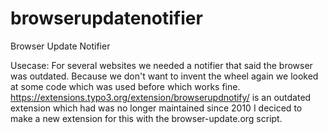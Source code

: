 # browserupdatenotifier
Browser Update Notifier

Usecase: For several websites we needed a notifier that said the browser was outdated. Because we don't want to invent the wheel again we looked at some code which was used before which works fine. 
https://extensions.typo3.org/extension/browserupdnotify/ is an outdated extension which had was no longer maintained since 2010 I deciced to make a new extension for this with the browser-update.org script.

